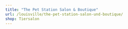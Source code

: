 ```yaml
---
title: "The Pet Station Salon & Boutique"
url: /louisville/the-pet-station-salon-und-boutique/
shop: Tiersalon
---
```

